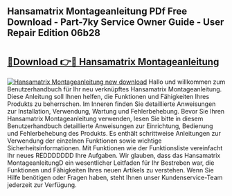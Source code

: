 ## Hansamatrix Montageanleitung PDf Free Download - Part-7ky Service Owner Guide - User Repair Edition 06b28

# <h2><a href="http://df7lgab.blite.top/?on=Hansamatrix+Montageanleitung">🔗Download 👉🔴 Hansamatrix Montageanleitung</a></h2>

[![Hansamatrix Montageanleitung new download](https://i.imgur.com/lujVjoI.png)](http://df7lgab.blite.top/?on=Hansamatrix+Montageanleitung)
Hallo und willkommen zum Benutzerhandbuch für Ihr neu verknüpftes Hansamatrix Montageanleitung. Diese Anleitung soll Ihnen helfen, die Funktionen und Fähigkeiten Ihres Produkts zu beherrschen. Im Inneren finden Sie detaillierte Anweisungen zur Installation, Verwendung, Wartung und Fehlerbehebung. Bevor Sie Ihren Hansamatrix Montageanleitung verwenden, lesen Sie bitte in diesem Benutzerhandbuch detaillierte Anweisungen zur Einrichtung, Bedienung und Fehlerbehebung des Produkts. Es enthält schrittweise Anleitungen zur Verwendung der einzelnen Funktionen sowie wichtige Sicherheitsinformationen. Mit Funktionen wie der Funktionsliste vereinfacht Ihr neues REDDDDDDD Ihre Aufgaben. Wir glauben, dass das Hansamatrix MontageanleitungD ein wesentlicher Leitfaden für Ihr Bestreben war, die Funktionen und Fähigkeiten Ihres neuen Artikels zu verstehen. Wenn Sie Hilfe benötigen oder Fragen haben, steht Ihnen unser Kundenservice-Team jederzeit zur Verfügung.
